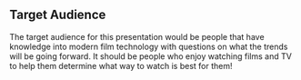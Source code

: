 ## Target Audience 
The target audience for this presentation would be people that have knowledge into modern film technology with questions on what the trends will be going forward. It should be people who enjoy watching films and TV to help them determine what way to watch is best for them!
